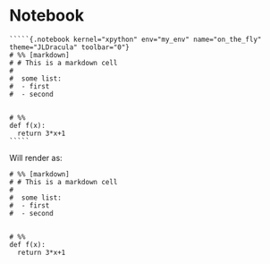 # Notebook






``````{markdown}
`````{.notebook kernel="xpython" env="my_env" name="on_the_fly" theme="JLDracula" toolbar="0"}
# %% [markdown]
# # This is a markdown cell
# 
#  some list:
#  - first
#  - second


# %%
def f(x):
  return 3*x+1
`````
``````

Will render as:

`````{.notebook kernel="xpython" env="my_env" name="on_the_fly" theme="JLDracula" toolbar="0"}
# %% [markdown]
# # This is a markdown cell
# 
#  some list:
#  - first
#  - second


# %%
def f(x):
  return 3*x+1

`````